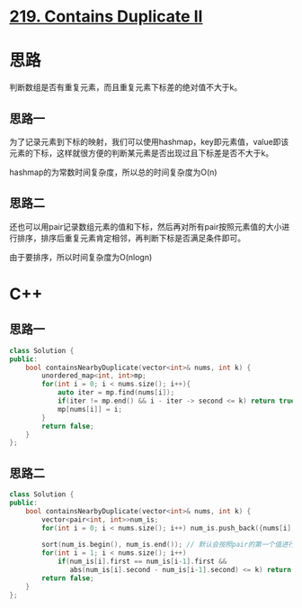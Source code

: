 # [219. Contains Duplicate II](https://leetcode.com/problems/contains-duplicate-ii/description/)
# 思路
判断数组是否有重复元素，而且重复元素下标差的绝对值不大于k。

## 思路一
为了记录元素到下标的映射，我们可以使用hashmap，key即元素值，value即该元素的下标，这样就很方便的判断某元素是否出现过且下标差是否不大于k。

hashmap的为常数时间复杂度，所以总的时间复杂度为O(n)

## 思路二
还也可以用pair记录数组元素的值和下标，然后再对所有pair按照元素值的大小进行排序，排序后重复元素肯定相邻，再判断下标是否满足条件即可。

由于要排序，所以时间复杂度为O(nlogn)

# C++

## 思路一
``` C++
class Solution {
public:
    bool containsNearbyDuplicate(vector<int>& nums, int k) {
        unordered_map<int, int>mp;
        for(int i = 0; i < nums.size(); i++){
            auto iter = mp.find(nums[i]);
            if(iter != mp.end() && i - iter -> second <= k) return true;
            mp[nums[i]] = i;
        }
        return false;
    }
};
```

## 思路二
``` C++
class Solution {
public:
    bool containsNearbyDuplicate(vector<int>& nums, int k) {
        vector<pair<int, int>>num_is;
        for(int i = 0; i < nums.size(); i++) num_is.push_back({nums[i], i});
        
        sort(num_is.begin(), num_is.end()); // 默认会按照pair的第一个值进行排序
        for(int i = 1; i < nums.size(); i++)
            if(num_is[i].first == num_is[i-1].first && 
               abs(num_is[i].second - num_is[i-1].second) <= k) return true;
        return false;
    }
};
```
